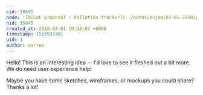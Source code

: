 ```yaml
---
cid: 18695
node: ![RGSoC proposal : Pollution tracker](../notes/evjam/03-01-2018/pollution-tracker)
nid: 15845
created_at: 2018-03-01 19:28:01 +0000
timestamp: 1519932481
uid: 1
author: warren
---
```


Hello! This is an interesting idea -- I'd love to see it fleshed out a bit more. We do need user experience help! 

Maybe you have some sketches, wireframes, or mockups you could share? Thanks a lot!